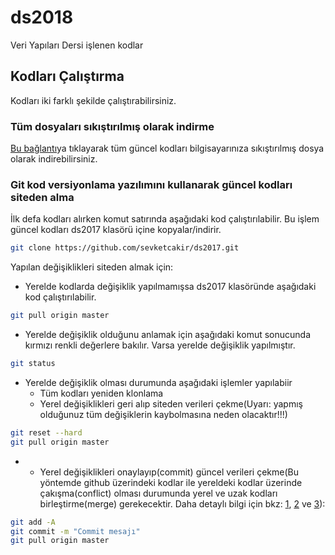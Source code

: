 # ds2018
Veri Yapıları Dersi işlenen kodlar
## Kodları Çalıştırma
Kodları iki farklı şekilde çalıştırabilirsiniz.
### Tüm dosyaları sıkıştırılmış olarak indirme
[Bu bağlantı](https://github.com/sevketcakir/ds2017/archive/master.zip)ya tıklayarak tüm güncel kodları bilgisayarınıza sıkıştırılmış dosya olarak indirebilirsiniz.
### Git kod versiyonlama yazılımını kullanarak güncel kodları siteden alma
İlk defa kodları alırken komut satırında aşağıdaki kod çalıştırılabilir. Bu işlem güncel kodları ds2017 klasörü içine kopyalar/indirir.
```sh
git clone https://github.com/sevketcakir/ds2017.git
```
Yapılan değişiklikleri siteden almak için:
- Yerelde kodlarda değişiklik yapılmamışsa ds2017 klasöründe aşağıdaki kod çalıştırılabilir.
```sh
git pull origin master
```
- Yerelde değişiklik olduğunu anlamak için aşağıdaki komut sonucunda kırmızı renkli değerlere bakılır. Varsa yerelde değişiklik yapılmıştır.
```sh
git status
```
- Yerelde değişiklik olması durumunda aşağıdaki işlemler yapılabiir
  * Tüm kodları yeniden klonlama
  * Yerel değişiklikleri geri alıp siteden verileri çekme(Uyarı: yapmış olduğunuz tüm değişiklerin kaybolmasına neden olacaktır!!!)
```sh
git reset --hard
git pull origin master
```
*  * Yerel değişiklikleri onaylayıp(commit) güncel verileri çekme(Bu yöntemde github üzerindeki kodlar ile  yereldeki kodlar üzerinde çakışma(conflict) olması durumunda yerel ve uzak kodları birleştirme(merge) gerekecektir. Daha detaylı bilgi için bkz: [1](https://git-scm.com/book/tr/v1), [2](http://rogerdudler.github.io/git-guide/index.tr.html) ve [3](https://www.google.com.tr/search?q=git+kullan%C4%B1m%C4%B1)): 
```sh
git add -A
git commit -m "Commit mesajı"
git pull origin master
```

